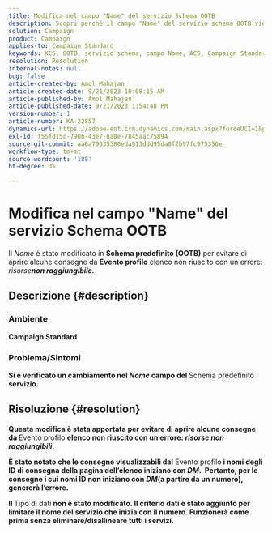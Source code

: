 ```yaml
---
title: Modifica nel campo "Name" del servizio Schema OOTB
description: Scopri perché il campo "Name" del servizio schema OOTB viene modificato in Adobe Campaign Standard. La modifica non influirà sul funzionamento di.
solution: Campaign
product: Campaign
applies-to: Campaign Standard
keywords: KCS, OOTB, servizio schema, campo Nome, ACS, Campaign Standard
resolution: Resolution
internal-notes: null
bug: false
article-created-by: Amol Mahajan
article-created-date: 9/21/2023 10:08:15 AM
article-published-by: Amol Mahajan
article-published-date: 9/21/2023 1:54:48 PM
version-number: 1
article-number: KA-22857
dynamics-url: https://adobe-ent.crm.dynamics.com/main.aspx?forceUCI=1&pagetype=entityrecord&etn=knowledgearticle&id=3bfbadc4-6658-ee11-be6f-6045bd006295
exl-id: f55fd15c-790b-43e7-8a0e-7845aac75894
source-git-commit: aa6a79635380eda913ddd95da0f2b97fc975356e
workflow-type: tm+mt
source-wordcount: '188'
ht-degree: 3%

---
```


# Modifica nel campo &quot;Name&quot; del servizio Schema OOTB


Il *Nome* è stato modificato in <b>Schema predefinito (OOTB)</b> per evitare di aprire alcune consegne da <b>Evento profilo</b> elenco non riuscito con un errore: *risorse<b>non raggiungibile.*





## Descrizione {#description}


### </b>Ambiente<b>

Campaign Standard



### </b>Problema/Sintomi<b>

Si è verificato un cambiamento nel *Nome* campo del </b>Schema predefinito<b> servizio.


## Risoluzione {#resolution}


Questa modifica è stata apportata per evitare di aprire alcune consegne da </b>Evento profilo <b>elenco non riuscito con un errore: *risorse non raggiungibili*.

È stato notato che le consegne visualizzabili dal</b> Evento profilo<b> i nomi degli ID di consegna della pagina dell’elenco iniziano con *DM*. 
Pertanto, per le consegne i cui nomi ID non iniziano con *DM*(a partire da un numero), genererà l’errore.

Il </b>Tipo di dati<b> non è stato modificato. Il criterio dati è stato aggiunto per limitare il nome del servizio che inizia con il numero. Funzionerà come prima senza eliminare/disallineare tutti i servizi.

